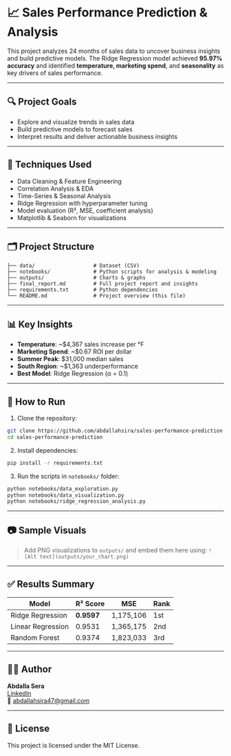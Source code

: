 # 📈 Sales Performance Prediction & Analysis

This project analyzes 24 months of sales data to uncover business insights and build predictive models. The Ridge Regression model achieved **95.97% accuracy** and identified **temperature, marketing spend**, and **seasonality** as key drivers of sales performance.

---

## 🔍 Project Goals

- Explore and visualize trends in sales data
- Build predictive models to forecast sales
- Interpret results and deliver actionable business insights

---

## 🧠 Techniques Used

- Data Cleaning & Feature Engineering
- Correlation Analysis & EDA
- Time-Series & Seasonal Analysis
- Ridge Regression with hyperparameter tuning
- Model evaluation (R², MSE, coefficient analysis)
- Matplotlib & Seaborn for visualizations

---

## 🗂️ Project Structure

```
├── data/                   # Dataset (CSV)
├── notebooks/              # Python scripts for analysis & modeling
├── outputs/                # Charts & graphs
├── final_report.md         # Full project report and insights
├── requirements.txt        # Python dependencies
└── README.md               # Project overview (this file)
```

---

## 📊 Key Insights

- **Temperature**: ~$4,367 sales increase per °F
- **Marketing Spend**: ~$0.67 ROI per dollar
- **Summer Peak**: $31,000 median sales
- **South Region**: ~$1,363 underperformance
- **Best Model**: Ridge Regression (α = 0.1)

---

## 🚀 How to Run

1. Clone the repository:
```bash
git clone https://github.com/abdallahsira/sales-performance-prediction.git
cd sales-performance-prediction
```

2. Install dependencies:
```bash
pip install -r requirements.txt
```

3. Run the scripts in `notebooks/` folder:
```bash
python notebooks/data_exploration.py
python notebooks/data_visualization.py
python notebooks/ridge_regression_analysis.py
```

---

## 📷 Sample Visuals

> Add PNG visualizations to `outputs/` and embed them here using:
> `![Alt text](outputs/your_chart.png)`

---

## ✅ Results Summary

| Model            | R² Score | MSE       | Rank |
|------------------|----------|-----------|------|
| Ridge Regression | **0.9597** | 1,175,106 | 1st  |
| Linear Regression| 0.9531   | 1,365,175 | 2nd  |
| Random Forest    | 0.9374   | 1,823,033 | 3rd  |

---

## 🙋‍♂️ Author

**Abdalla Sera**  
[LinkedIn](https://www.linkedin.com/in/yourprofile)  
📧 abdallahsira47@gmail.com  

---

## 🧾 License

This project is licensed under the MIT License.
